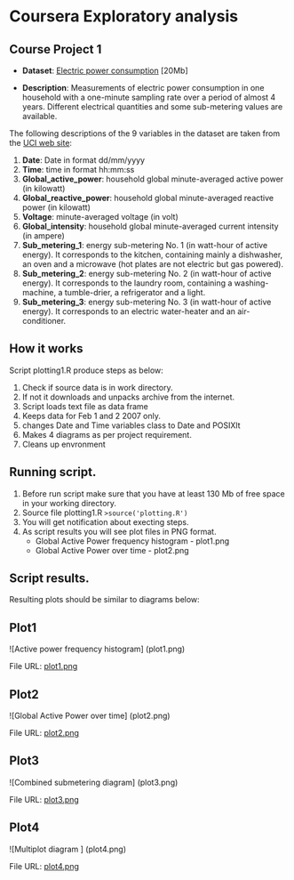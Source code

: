 # Coursera Exploratory analysis
## Course Project 1

* <b>Dataset</b>: <a href="https://d396qusza40orc.cloudfront.net/exdata%2Fdata%2Fhousehold_power_consumption.zip">Electric power consumption</a> [20Mb]

* <b>Description</b>: Measurements of electric power consumption in
one household with a one-minute sampling rate over a period of almost
4 years. Different electrical quantities and some sub-metering values
are available.


The following descriptions of the 9 variables in the dataset are taken
from
the <a href="https://archive.ics.uci.edu/ml/datasets/Individual+household+electric+power+consumption">UCI
web site</a>:

<ol>
<li><b>Date</b>: Date in format dd/mm/yyyy </li>
<li><b>Time</b>: time in format hh:mm:ss </li>
<li><b>Global_active_power</b>: household global minute-averaged active power (in kilowatt) </li>
<li><b>Global_reactive_power</b>: household global minute-averaged reactive power (in kilowatt) </li>
<li><b>Voltage</b>: minute-averaged voltage (in volt) </li>
<li><b>Global_intensity</b>: household global minute-averaged current intensity (in ampere) </li>
<li><b>Sub_metering_1</b>: energy sub-metering No. 1 (in watt-hour of active energy). It corresponds to the kitchen, containing mainly a dishwasher, an oven and a microwave (hot plates are not electric but gas powered). </li>
<li><b>Sub_metering_2</b>: energy sub-metering No. 2 (in watt-hour of active energy). It corresponds to the laundry room, containing a washing-machine, a tumble-drier, a refrigerator and a light. </li>
<li><b>Sub_metering_3</b>: energy sub-metering No. 3 (in watt-hour of active energy). It corresponds to an electric water-heater and an air-conditioner.</li>
</ol>

## How it works
 Script plotting1.R  produce steps as below:
  1. Check if source data is in work directory.
  2. If not it downloads and unpacks archive from the internet.
  3. Script loads text file as data frame
  4. Keeps data for Feb 1 and 2 2007 only.
  5. changes Date and Time variables class to Date and POSIXlt
  6. Makes 4 diagrams as per project requirement.
  7. Cleans up envronment
  
## Running script.
1. Before run script make sure that you have at least 130 Mb of free space in your working directory.
2. Source file plotting1.R 
   `>source('plotting.R')`
3. You will get notification about execting steps. 
4. As script results you will see plot files in PNG format.
   * Global Active Power frequency histogram - plot1.png
   * Global Active Power over time - plot2.png
   
## Script results. 
 Resulting plots should be similar to diagrams below:
## Plot1 
  ![Active power frequency histogram] (plot1.png)

File URL: [plot1.png](plot1.png)

## Plot2
  ![Global Active Power over time] (plot2.png)
  
File URL: [plot2.png](plot2.png)
  
## Plot3 
  ![Combined submetering diagram] (plot3.png)
  
File URL: [plot3.png](plot3.png)
  
## Plot4
  ![Multiplot diagram ] (plot4.png)
  
File URL: [plot4.png](plot4.png)
